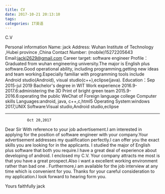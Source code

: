 ```yaml
---
title: CV
date: 2017-10-21 20:13:10
tags:
categories: IT英语
---
```



C.V    

Personal information
Name: jack
Address: Wuhan Institute of Technology ,Hubei province ,China
Contact Number: (mobile)15272205643
Email:jackj2629@gmail.com
Career target: software engineer
Profile：Graduated from wuhan engineering university.The major is English plus software.Good operational ability, including programming,getting new ideas and team working.Especially familiar with programming tools include Android studio(Android), visual studio(c++),eclipse(java).
Education：Sep 2015-jul 2019 Bachelor's degree in WIT
Work experience
2016.9-2017.6:administering the 3D Print of bright green team
2015.9-2016.6:operating the public WeChat of Foreign language college
Computer skills
Languages:android, java, c++,c,html5
Operating System:windows 2017,UNIX
Software:Visual studio,Android studio,eclipse



---

              Oct 20,2017
Dear Sir
With reference to your job advertisement.I am interested in applying for the position of software engineer with your company.Your advertisement addresses my qualification perfectly.I can offer you the exact skills you are looking for in the applicants.
I studied the major of English plus software that both you require.I have a great deal of experience about  developing of android.
I enclosed my C.V.
Your company attracts me most is that you have a great prospect.Also i want a excellent working environment rather than bad one .
Furthermore,i am available for the job interview at any time which is convenient for you.
Thanks for your careful consideration to my application.I look forward to hearing form you.

Yours faithfully
jack
